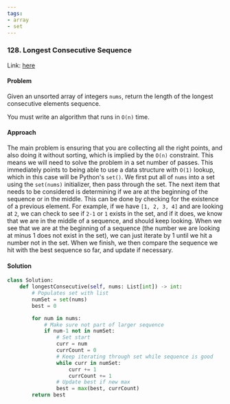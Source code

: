```yaml
---
tags:
- array
- set
---
```


### 128. Longest Consecutive Sequence

Link: [here](https://leetcode.com/problems/longest-consecutive-sequence/description/)

#### Problem
Given an unsorted array of integers `nums`, return the length of the longest consecutive elements sequence.

You must write an algorithm that runs in `O(n)` time.

#### Approach
The main problem is ensuring that you are collecting all the right points, and also doing it without sorting, which is implied by the `O(n)` constraint. This means we will need to solve the problem in a set number of passes.
This immediately points to being able to use a data structure with `O(1)` lookup, which in this case will be Python's `set()`. We first put all of `nums` into a set using the `set(nums)` initializer, then pass through the set.
The next item that needs to be considered is determining if we are at the beginning of the sequence or in the middle. This can be done by checking for the existence of a previous element. For example, if we have `[1, 2, 3, 4]` and are looking at `2`, we can check to see if `2-1` or `1` exists in the set, and if it does, we know that we are in the middle of a sequence, and should keep looking.
When we see that we are at the beginning of a sequence (the number we are looking at minus 1 does not exist in the set), we can just iterate by 1 until we hit a number not in the set. When we finish, we then compare the sequence we hit with the best sequence so far, and update if necessary. 

#### Solution
```python 
class Solution:
    def longestConsecutive(self, nums: List[int]) -> int:
        # Populates set with list 
        numSet = set(nums)
        best = 0

        for num in nums:
            # Make sure not part of larger sequence
            if num-1 not in numSet:
                # Set start
                curr = num
                currCount = 0
                # Keep iterating through set while sequence is good
                while curr in numSet:
                    curr += 1
                    currCount += 1
                # Update best if new max
                best = max(best, currCount)
        return best
```

